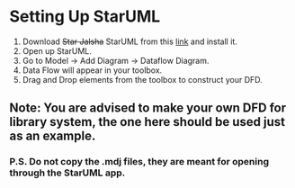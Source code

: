 # Setting Up StarUML

1. Download <s>Star Jalsha</s> StarUML from this [link](https://staruml.io/) and install it.
2. Open up StarUML.
3. Go to Model -> Add Diagram -> Dataflow Diagram.
4. Data Flow will appear in your toolbox.
5. Drag and Drop elements from the toolbox to construct your DFD.

## Note: You are advised to make your own DFD for library system, the one here should be used just as an example.

### P.S. Do not copy the .mdj files, they are meant for opening through the StarUML app.
